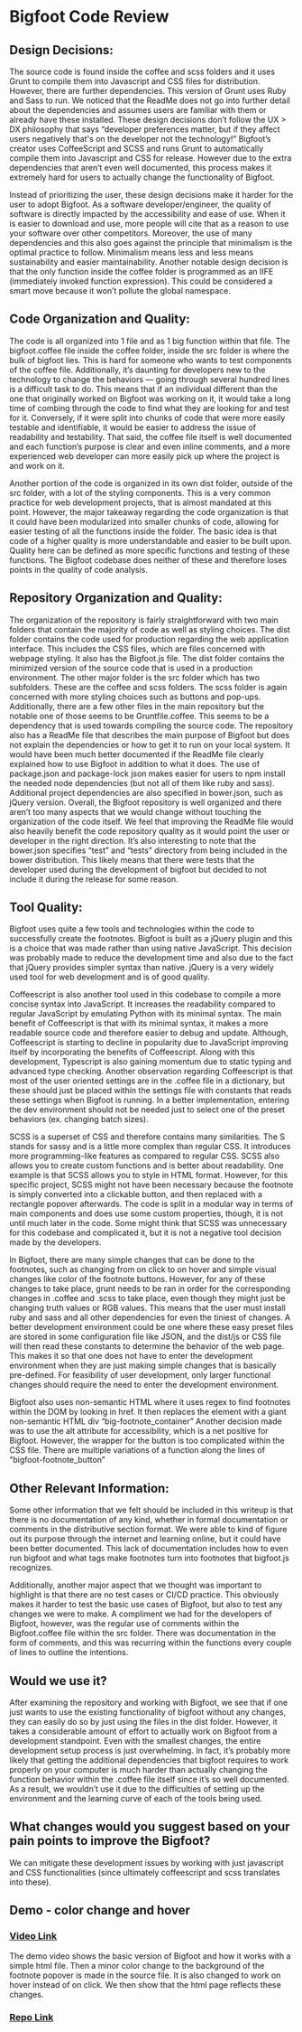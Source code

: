 # Bigfoot Code Review

## Design Decisions:

The source code is found inside the coffee and scss folders and it uses Grunt to compile them into Javascript and CSS files for distribution. However, there are further dependencies. This version of Grunt uses Ruby and Sass to run. We noticed that the ReadMe does not go into further detail about the dependencies and assumes users are familiar with them or already have these installed. These design decisions don’t follow the UX > DX philosophy that says “developer preferences matter, but if they affect users negatively that's on the developer not the technology!” Bigfoot’s creator uses CoffeeScript and SCSS and runs Grunt to automatically compile them into Javascript and CSS for release. However due to the extra dependencies that aren’t even well documented, this process makes it extremely hard for users to actually change the functionality of Bigfoot. 

Instead of prioritizing the user, these design decisions make it harder for the user to adopt Bigfoot. As a software developer/engineer, the quality of software is directly impacted by the accessibility and ease of use. When it is easier to download and use, more people will cite that as a reason to use your software over other competitors. Moreover, the use of many dependencies and this also goes against the principle that minimalism is the optimal practice to follow. Minimalism means less and less means sustainability and easier maintainability. Another notable design decision is that the only function inside the coffee folder is programmed as an IIFE (immediately invoked function expression). This could be considered a smart move because it won’t pollute the global namespace. 

## Code Organization and Quality:

The code is all organized into 1 file and as 1 big function within that file. The bigfoot.coffee file inside the coffee folder, inside the src folder is where the bulk of bigfoot lies. This is hard for someone who wants to test components of the coffee file. Additionally, it’s daunting for developers new to the technology to change the behaviors — going through several hundred lines is a difficult task to do. This means that if an individual different than the one that originally worked on Bigfoot was working on it, it would take a long time of combing through the code to find what they are looking for and test for it. Conversely, if it were split into chunks of code that were more easily testable and identifiable, it would be easier to address the issue of readability and testability. That said, the coffee file itself is well documented and each function’s purpose is clear and even inline comments, and a more experienced web developer can more easily pick up where the project is and work on it. 

Another portion of the code is organized in its own dist folder, outside of the src folder, with a lot of the styling components. This is a very common practice for web development projects, that is almost mandated at this point. However, the major takeaway regarding the code organization is that it could have been modularized into smaller chunks of code, allowing for easier testing of all the functions inside the folder. The basic idea is that code of a higher quality is more understandable and easier to be built upon. Quality here can be defined as more specific functions and testing of these functions. The Bigfoot codebase does neither of these and therefore loses points in the quality of code analysis.

## Repository Organization and Quality:

The organization of the repository is fairly straightforward with two main folders that contain the majority of code as well as styling choices. The dist folder contains the code used for production regarding the web application interface. This includes the CSS files, which are files concerned with webpage styling. It also has the Bigfoot.js file. The dist folder contains the minimized version of the source code that is used in a production environment. The other major folder is the src folder which has two subfolders. These are the coffee and scss folders. The scss folder is again concerned with more styling choices such as buttons and pop-ups. Additionally, there are a few other files in the main repository but the notable one of those seems to be Gruntfile.coffee. This seems to be a dependency that is used towards compiling the source code. The repository also has a ReadMe file that describes the main purpose of Bigfoot but does not explain the dependencies or how to get it to run on your local system. It would have been much better documented if the ReadMe file clearly explained how to use Bigfoot in addition to what it does. The use of package.json and package-lock json makes easier for users to npm install the needed node dependencies (but not all of them like ruby and sass). Additional project dependencies are also specified in bower.json, such as jQuery version. Overall, the Bigfoot repository is well organized and there aren’t too many aspects that we would change without touching the organization of the code itself. We feel that improving the ReadMe file would also heavily benefit the code repository quality as it would point the user or developer in the right direction. It’s also interesting to note that the bower.json specifies “test” and “tests” directory from being included in the bower distribution. This likely means that there were tests that the developer used during the development of bigfoot but decided to not include it during the release for some reason. 

## Tool Quality:

Bigfoot uses quite a few tools and technologies within the code to successfully create the footnotes. Bigfoot is built as a jQuery plugin and this is a choice that was made rather than using native JavaScript. This decision was probably made to reduce the development time and also due to the fact that jQuery provides simpler syntax than native. jQuery is a very widely used tool for web development and is of good quality. 

Coffeescript is also another tool used in this codebase to compile a more concise syntax into JavaScript. It increases the readability compared to regular JavaScript by emulating Python with its minimal syntax. The main benefit of Coffeescript is that with its minimal syntax, it makes a more readable source code and therefore easier to debug and update. Although, Coffeescript is starting to decline in popularity due to JavaScript improving itself by incorporating the benefits of Coffeescript. Along with this development, Typescript is also gaining momentum due to static typing and advanced type checking. Another observation regarding Coffeescript is that most of the user oriented settings are in the .coffee file in a dictionary, but these should just be placed within the settings file with constants that reads these settings when Bigfoot is running. In a better implementation, entering the dev environment should not be needed just to select one of the preset behaviors (ex. changing batch sizes).

SCSS is a superset of CSS and therefore contains many similarities. The S stands for sassy and is a little more complex than regular CSS. It introduces more programming-like features as compared to regular CSS. SCSS also allows you to create custom functions and is better about readability. One example is that SCSS allows you to style in HTML format. However, for this specific project, SCSS might not have been necessary because the footnote is simply converted into a clickable button, and then replaced with a rectangle popover afterwards. The code is split in a modular way in terms of main components and does use some custom properties, though, it is not until much later in the code. Some might think that SCSS was unnecessary for this codebase and complicated it, but it is not a negative tool decision made by the developers. 

In Bigfoot, there are many simple changes that can be done to the footnotes, such as changing from on click to on hover and simple visual changes like color of the footnote buttons. However, for any of these changes to take place, grunt needs to be ran in order for the corresponding changes in .coffee and .scss to take place, even though they might just be changing truth values or RGB values. This means that the user must install ruby and sass and all other dependencies for even the tiniest of changes. A better development environment could be one where these easy preset files are stored in some configuration file like JSON, and the dist/js or CSS file will then read these constants to determine the behavior of the web page. This makes it so that one does not have to enter the development environment when they are just making simple changes that is basically pre-defined. For feasibility of user development, only larger functional changes should require the need to enter the development environment. 

Bigfoot also uses non-semantic HTML where it uses regex to find footnotes within the DOM by looking in href. It then replaces the element with a giant non-semantic HTML div “big-footnote_container” Another decision made was to use the alt attribute for accessibility, which is a net positive for Bigfoot. However, the wrapper for the button is too complicated within the CSS file. There are multiple variations of a function along the lines of “bigfoot-footnote_button”

## Other Relevant Information:

Some other information that we felt should be included in this writeup is that there is no documentation of any kind, whether in formal documentation or comments in the distributive section format. We were able to kind of figure out its purpose through the internet and learning online, but it could have been better documented. This lack of documentation includes how to even run bigfoot and what tags make footnotes turn into footnotes that bigfoot.js recognizes. 

Additionally, another major aspect that we thought was important to highlight is that there are no test cases or CI/CD practice. This obviously makes it harder to test the basic use cases of Bigfoot, but also to test any changes we were to make. A compliment we had for the developers of Bigfoot, however, was the regular use of comments within the Bigfoot.coffee file within the src folder. There was documentation in the form of comments, and this was recurring within the functions every couple of lines to outline the intentions. 

## Would we use it?

After examining the repository and working with Bigfoot, we see that if one just wants to use the existing functionality of bigfoot without any changes, they can easily do so by just using the files in the dist folder. However, it takes a considerable amount of effort to actually work on Bigfoot from a development standpoint. Even with the smallest changes, the entire development setup process is just overwhelming. In fact, it’s probably more likely that getting the additional dependencies that bigfoot requires to work properly on your computer is much harder than actually changing the function behavior within the .coffee file itself since it’s so well documented. As a result, we wouldn’t use it due to the difficulties of setting up the environment and the learning curve of each of the tools being used. 

## What changes would you suggest based on your pain points to improve the Bigfoot?

We can mitigate these development issues by working with just javascript and CSS functionalities (since ultimately coffeescript and scss translates into these). 

## Demo - color change and hover

### [Video Link](CSE_210_Team_9_Bigfoot_Demo.mp4)

The demo video shows the basic version of Bigfoot and how it works with a simple html file. Then a minor color change to the background of the footnote popover is made in the source file. It is also changed to work on hover instead of on click. We then show that the html page reflects these changes.

### [Repo Link](https://github.com/CSE210-Team-09/bigfoot)

